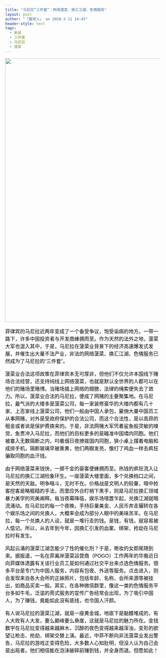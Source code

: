 ```yaml
---
title: "马尼拉“三件套”：网络菠菜、换汇江湖、色情服务"
layout: post
author: "「猩球人」 on 2020-3-11 14:45"
header-style: text
tags:
  - 新闻
  - 三件套
  - 马尼拉
  - 菠菜
---
```


<head></head>
<body>
 <div align="left"> 
  <font color="#000"><font face="微软雅黑, Tahoma, Helvetica, Arial, 宋体, sans-serif"><font style="font-size:16px"> 
     <ignore_js_op> 
      <img aid="1340778" src="https://bbs.boniu123.cc/data/attachment/forum/202003/11/110400st36jjcu9l97czht.jpg" zoomfile="data/attachment/forum/202003/11/110400st36jjcu9l97czht.jpg" file="data/attachment/forum/202003/11/110400st36jjcu9l97czht.jpg" width="850" inpost="1"> 
      <div class="tip tip_4 aimg_tip" id="aimg_1340778_menu" style="position: absolute; display: none" disautofocus="true"> 
       <div class="xs0"> 
        <p><strong>prosti-den-makati-oct8-002.jpg</strong> <em class="xg1">(162.65 KB, 下载次数: 0)</em></p> 
        <p> <a href="forum.php?mod=attachment&amp;aid=MTM0MDc3OHxkMzZjNTVhNHwxNTgzOTA5OTkxfDB8NTc3ODQ1&amp;nothumb=yes" target="_blank">下载附件</a> &nbsp;<a href="javascript:;" onclick="showWindow(this.id, this.getAttribute('url'), 'get', 0);" id="savephoto_1340778" url="home.php?mod=spacecp&amp;ac=album&amp;op=saveforumphoto&amp;aid=1340778&amp;handlekey=savephoto_1340778">保存到相册</a> </p> 
        <p class="xg1 y"><span title="2020-3-11 11:04">3&nbsp;小时前</span> 上传</p> 
       </div> 
       <div class="tip_horn"></div> 
      </div> 
     </ignore_js_op> </font></font></font> 
 </div>
 <br> 
 <div align="left"> 
  <font color="#000"><font face="微软雅黑, Tahoma, Helvetica, Arial, 宋体, sans-serif"><font style="font-size:16px">菲律宾的马尼拉近两年变成了一个备受争议，饱受诟病的地方。一带一路下，许多中国投资者与开发商蜂拥而至。作为天然的法外之地，菠菜大军也混入其中，于是，马尼拉在菠菜业背景下的经济高速爆发式发展，并催生出大量不法产业，非法的网络菠菜、换汇江湖、色情服务已然成为了马尼拉的“三件套”。</font></font></font> 
 </div>
 <br> 
 <div align="left"> 
  <font color="#000"><font face="微软雅黑, Tahoma, Helvetica, Arial, 宋体, sans-serif"><font style="font-size:16px">菠菜业合法这项政策在菲律宾本无可厚非，但他们不仅允许本国线下赌场合法经营，还支持纯线上网络菠菜，也就是默认全世界的人都可以在他们的赌场里赌博。当赌场插上网络的翅膀，法律的绳索便失去了效力。所以，菠菜业合法的马尼拉，便成了网赌的主要聚集地。在马尼拉，最气派的大楼多是菠菜公司，每一家装修豪华的大楼内都有几十家、上百家线上菠菜公司，他们一般由中国人承包，雇佣大量中国员工从事网赌，对外是受政府保护的合法公司，而这个合法性，是以高昂的租金或者说是保护费换来的。于是，非法网赌大军凭着鲨鱼般灵敏的嗅觉，鱼贯冲入马尼拉，而他们的目标更多的是瞄准中国境内同胞。他们被塞入无数隔断之内，叼着烟日夜撩拨国内同胞，狭小桌上摆着电脑和成排手机，隔断玻璃早被熏黄，他们两眼发亮，像打了鸡血一样去疯狂骗取同胞的血汗钱。</font></font></font> 
 </div>
 <br> 
 <div align="left"> 
  <font color="#000"><font face="微软雅黑, Tahoma, Helvetica, Arial, 宋体, sans-serif"><font style="font-size:16px">由于网络菠菜来钱快，一掷千金的豪客便蜂拥而至。热钱的疯狂流入让马尼拉的换汇江湖险象环生。一座菠菜大楼里面，多个兑换档口之间，是天然的天敌。明争暗斗，无时不在。价格战是文明人的较量，暗中抢客挖客是略粗糙的手法，而里应外合盯梢下黑手，则是马尼拉换汇领域暴力美学的完美阐释。每当夜幕降临，娱乐场喧嚣乍起，兑换江湖就暗流涌动。在马尼拉的每一个夜晚，手持巨量美金、人民币奔走辗转在各个娱乐场之间的兑换人，大概率会成为部分人眼中的美味羔羊。在马尼拉，每一个兑换人的人设，就是一堆行走的钱。是钱，有钱，就容易被人惦记。所以，从去年到今年，因换汇引发的血案、绑架、抢劫在马尼拉时有发生。</font></font></font> 
 </div>
 <br> 
 <div align="left"> 
  <font color="#000"><font face="微软雅黑, Tahoma, Helvetica, Arial, 宋体, sans-serif"><font style="font-size:16px">风起云涌的菠菜江湖怎能少了性的催化剂？于是，艳妆的女郎尾随到来。据报道，一名在菲离岸菠菜运营商（POGO）工作两年的华裔近日向菲媒体透露有关该行业员工是如何通过社交平台来点选色情服务。很多平台是专门为中国人服务，内容有包夜、外送等服务。点击进入，则会发现来自各大会所的正妹照片，包括年龄、名称、会所来源等被挂出，如商品买卖一般。其实，在各种微信群里，像这一类的色情服务平台多如牛毛，泛滥的莞式服务的宣传广告经常会出现，为了吸引中国人，为了赚钱，竟能如此没有底线，也令国人汗颜。</font></font></font> 
 </div>
 <br> 
 <div align="left"> 
  <font color="#000"><font face="微软雅黑, Tahoma, Helvetica, Arial, 宋体, sans-serif"><font style="font-size:16px">有人说马尼拉的菠菜江湖，就是一座黄金城，地底下是骷髅堆成的，有人大败有人大发，要么巅峰要么悬崖，这就是马尼拉的魅力所在。金钱数字在马尼拉变得越来越麻木，沉醉的夜色变得越来越浑浊，变形的欲望让枪击、抢劫、绑架交替上演。最近，中菲不断向非法菠菜业发出警告，马尼拉的游戏正变得危险，大多数人心知肚明，但没人认为自己会是出局者。他们相信能在泡沫破碎前赚到钱，并全身而退。但愿如此！</font></font></font> 
 </div>
 <br>
</body>


